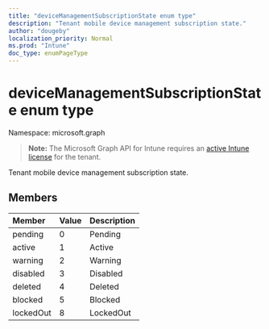 ```yaml
---
title: "deviceManagementSubscriptionState enum type"
description: "Tenant mobile device management subscription state."
author: "dougeby"
localization_priority: Normal
ms.prod: "Intune"
doc_type: enumPageType
---
```


# deviceManagementSubscriptionState enum type

Namespace: microsoft.graph

> **Note:** The Microsoft Graph API for Intune requires an [active Intune license](https://go.microsoft.com/fwlink/?linkid=839381) for the tenant.

Tenant mobile device management subscription state.

## Members
|Member|Value|Description|
|:---|:---|:---|
|pending|0|Pending|
|active|1|Active|
|warning|2|Warning|
|disabled|3|Disabled|
|deleted|4|Deleted|
|blocked|5|Blocked|
|lockedOut|8|LockedOut|




